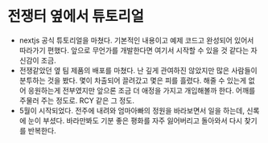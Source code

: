 # 전쟁터 옆에서 튜토리얼

- nextjs 공식 튜토리얼을 마쳤다. 기본적인 내용이고 예제 코드고 완성되어 있어서 따라가기 편했다. 앞으로 무언가를 개발한다면 여기서 시작할 수 있을 것 같다는 자신감이 조금.
- 전쟁같았던 옆 팀 제품의 배포를 마쳤다. 난 깊게 관여하진 않았지만 많은 사람들이 분투하는 것을 봤다. 몇이 차출되어 끌려갔고 몇은 피를 흘렸다. 해줄 수 있는게 없어 응원하는게 전부였지만 앞으론 조금 더 애정을 가지고 개입해볼까 한다. 어깨를 주물러 주는 정도로. RCY 같은 그 정도.
- 5월이 시작되었다. 전주에 내려와 엄마아빠의 정원을 바라보면서 일을 하는데, 신록에 눈이 부셨다. 바라만봐도 기분 좋은 평화를 자주 잃어버리고 돌아와서 다시 찾기를 반복한다.
